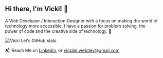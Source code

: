 ## Hi there, I'm Vicki! 🧪 

A Web Developer / Interaction Designer with a focus on making the world of technology more accessible. I have a passion for problem solving, the power of code and the creative side of technology. 👋

![Vicki Lei's GitHub stats](https://github-readme-stats.vercel.app/api?username=ylei1088&show_icons=true)


📬 Reach Me on [LinkedIn](https://www.linkedin.com/in/yongxin-lei/), or vickilei.webdev@gmail.com
